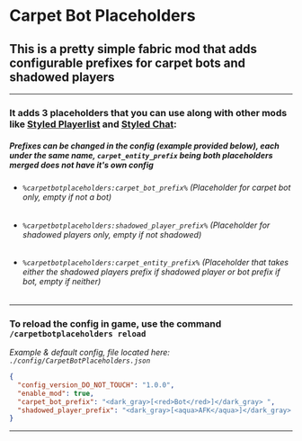 # Carpet Bot Placeholders

## This is a pretty simple fabric mod that adds configurable prefixes for carpet bots and shadowed players

** **

### It adds 3 placeholders that you can use along with other mods like [Styled Playerlist](https://github.com/Patbox/StyledPlayerList) and [Styled Chat](https://github.com/Patbox/StyledChat):
##### *Prefixes can be changed in the config (example provided below), each under the same name, `carpet_entity_prefix` being both placeholders merged does not have it's own config*
 - ###### `%carpetbotplaceholders:carpet_bot_prefix%` (Placeholder for carpet bot only, empty if not a bot)
 - ###### `%carpetbotplaceholders:shadowed_player_prefix%` (Placeholder for shadowed players only, empty if not shadowed)
 - ###### `%carpetbotplaceholders:carpet_entity_prefix%` (Placeholder that takes either the shadowed players prefix if shadowed player or bot prefix if bot, empty if neither)

** **

### To reload the config in game, use the command `/carpetbotplaceholders reload`
*Example & default config, file located here: `./config/CarpetBotPlaceholders.json`*
```json
{
  "config_version_DO_NOT_TOUCH": "1.0.0",
  "enable_mod": true,
  "carpet_bot_prefix": "<dark_gray>[<red>Bot</red>]</dark_gray> ",
  "shadowed_player_prefix": "<dark_gray>[<aqua>AFK</aqua>]</dark_gray> "
}
```
** **
